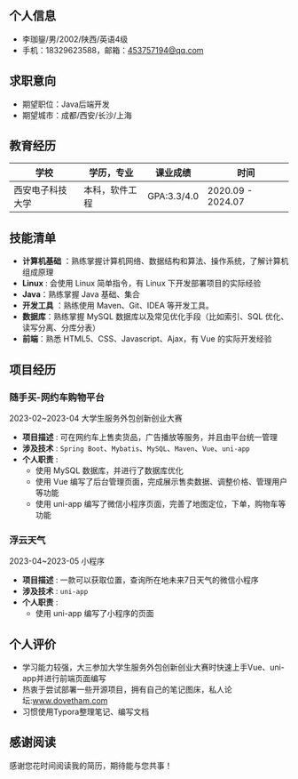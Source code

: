 ## 个人信息

- 李珈鋆/男/2002/陕西/英语4级
- 手机：18329623588，邮箱：453757194@qq.com

## 求职意向

- 期望职位：Java后端开发
- 期望城市：成都/西安/长沙/上海

## 教育经历

| 学校             | 学历，专业     | 课业成绩    | 时间              |
| ---------------- | -------------- | ----------- | ----------------- |
| 西安电子科技大学 | 本科，软件工程 | GPA:3.3/4.0 | 2020.09 - 2024.07 |

## 技能清单

- **计算机基础** ：熟练掌握计算机网络、数据结构和算法、操作系统，了解计算机组成原理
- **Linux** : 会使用 Linux 简单指令，有 Linux 下开发部署项目的实际经验
- **Java**：熟练掌握 Java 基础、集合
- **开发工具** ：熟练使用 Maven、Git、IDEA 等开发工具。
- **数据库**：熟练掌握 MySQL 数据库以及常见优化手段（比如索引、SQL 优化、读写分离、分库分表）
- **前端**：熟悉 HTML5、CSS、Javascript、Ajax，有 Vue 的实际开发经验

## 项目经历 

### 随手买-网约车购物平台

2023-02~2023-04	大学生服务外包创新创业大赛

- **项目描述** : 可在网约车上售卖货品，广告播放等服务，并且由平台统一管理
- **涉及技术** : `Spring Boot`、`Mybatis`、`MySQL`、`Maven`、`Vue`、`uni-app`
- **个人职责** : 
  - 使用 MySQL 数据库，并进行了数据库优化
  - 使用 Vue 编写了后台管理页面，完成展示售卖数据、调整价格、管理用户等功能
  - 使用 uni-app 编写了微信小程序页面，完善了地图定位，下单，购物车等功能


### 浮云天气

2023-04~2023-05	小程序

- **项目描述** : 一款可以获取位置，查询所在地未来7日天气的微信小程序
- **涉及技术** : `uni-app`
- **个人职责** : 
  - 使用 uni-app 编写了小程序的页面

## 个人评价

+ 学习能力较强，大三参加大学生服务外包创新创业大赛时快速上手Vue、uni-app并进行前端页面编写
+ 热衷于尝试部署一些开源项目，拥有自己的笔记图床，私人论坛:www.dovetham.com
+ 习惯使用Typora整理笔记、编写文档

## 感谢阅读

感谢您花时间阅读我的简历，期待能与您共事！

<div style="page-break-after: always;"></div>